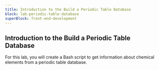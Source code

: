 ```yaml
---
title: Introduction to the Build a Periodic Table Database
block: lab-periodic-table-database
superBlock: front-end-development
---
```


## Introduction to the Build a Periodic Table Database

For this lab, you will create a Bash script to get information about chemical elements from a periodic table database.

